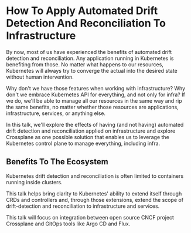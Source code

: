 # How To Apply Automated Drift Detection And Reconciliation To Infrastructure

By now, most of us have experienced the benefits of automated drift detection and reconciliation. Any application running in Kubernetes is benefiting from those. No matter what happens to our resources, Kubernetes will always try to converge the actual into the desired state without human intervention.

Why don't we have those features when working with infrastructure? Why don't we embrace Kubernetes API for everything, and not only for infra? If we do, we'll be able to manage all our resources in the same way and rip the same benefits, no matter whether those resources are applications, infrastructure, services, or anything else.

In this talk, we'll explore the effects of having (and not having) automated drift detection and reconciliation applied on infrastructure and explore Crossplane as one possible solution that enables us to leverage the Kubernetes control plane to manage everything, including infra.

## Benefits To The Ecosystem

Kubernetes drift detection and reconciliation is often limited to containers running inside clusters.

This talk helps bring clarity to Kubernetes' ability to extend itself through CRDs and controllers and, through those extensions, extend the scope of drift-detection and reconciliation to infrastructure and services.

This talk will focus on integration between open source CNCF project Crossplane and GitOps tools like Argo CD and Flux.
